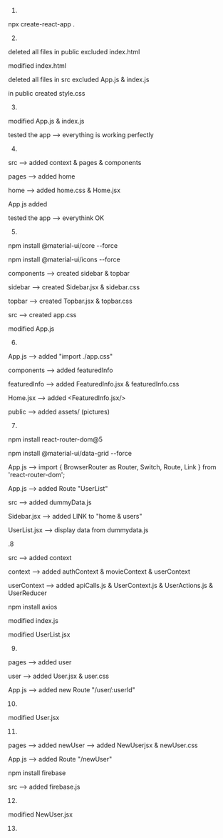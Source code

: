 1.

npx create-react-app .

2.

deleted all files in public excluded index.html

modified index.html

deleted all files in src excluded App.js & index.js

in public created style.css

3.

modified App.js & index.js

tested the app --> everything is working perfectly

4.

src --> added context & pages & components

pages --> added home

home --> added home.css & Home.jsx

App.js added <Home/>

tested the app --> everythink OK

5.

npm install @material-ui/core --force

npm install @material-ui/icons --force

components --> created sidebar & topbar

sidebar --> created Sidebar.jsx & sidebar.css

topbar --> created Topbar.jsx & topbar.css

src --> created app.css

modified App.js

6.

App.js --> added "import ./app.css"

components --> added featuredInfo

featuredInfo --> added FeaturedInfo.jsx & featuredInfo.css

Home.jsx --> added <FeaturedInfo.jsx/>

public --> added assets/ (pictures)

7.

npm install react-router-dom@5

npm install @material-ui/data-grid --force

App.js --> import { BrowserRouter as Router, Switch, Route, Link } from 'react-router-dom';

App.js --> added Route "UserList"

src --> added dummyData.js

Sidebar.jsx --> added LINK to "home & users"

UserList.jsx --> display data from dummydata.js

.8

src --> added context

context --> added authContext & movieContext & userContext

userContext --> added apiCalls.js & UserContext.js & UserActions.js & UserReducer

npm install axios

modified index.js

modified UserList.jsx

9.

pages --> added user

user --> added User.jsx & user.css

App.js --> added new Route "/user/:userId"

10.

modified User.jsx

11.

pages --> added newUser --> added NewUserjsx & newUser.css

App.js --> added Route "/newUser"

npm install firebase

src --> added firebase.js

12.

modified NewUser.jsx

13.

